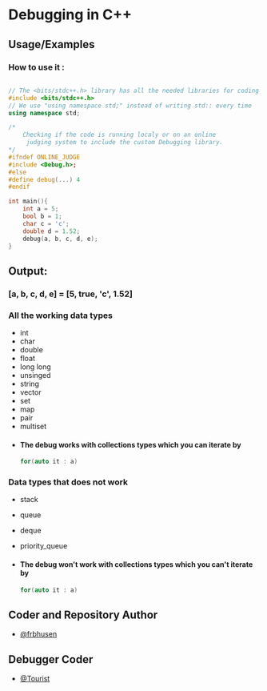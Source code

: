 
# Debugging in C++
## Usage/Examples

### How to use it :
```cpp

// The <bits/stdc++.h> library has all the needed libraries for coding in C++
#include <bits/stdc++.h>
// We use "using namespace std;" instead of writing std:: every time
using namespace std;

/*
    Checking if the code is running localy or on an online
     judging system to include the custom Debugging library.
*/
#ifndef ONLINE_JUDGE
#include <Debug.h>;
#else
#define debug(...) 4
#endif

int main(){
    int a = 5;
    bool b = 1;
    char c = 'c';
    double d = 1.52;
    debug(a, b, c, d, e);
}

```

## Output:
### [a, b, c, d, e] = [5, true, 'c', 1.52]

### All the working data types    
- int
- char
- double
- float
- long long
- unsinged <data type>
- string
- vector
- set
- map
- pair
- multiset
- #### The debug works with collections types which you can iterate by 
   ```c++
   for(auto it : a)
   ```
### Data types that does not work

- stack
 - queue
 - deque
 - priority_queue
 
 - #### The debug won't work with collections types which you can't iterate by

   ```c++
   for(auto it : a)
   ```
   

## Coder and Repository Author

- [@frbhusen](https://github.com/frbhusen)

## Debugger Coder
- [@Tourist](https://codeforces.com/profile/tourist)
